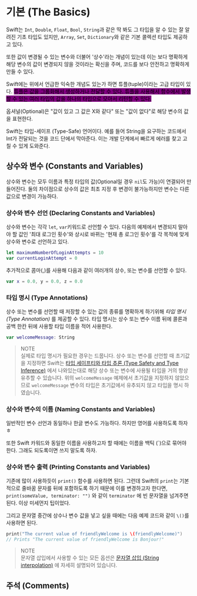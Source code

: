 # 기본 (The Basics)

Swift는 `Int`, `Double`, `Float`, `Bool`, `String`과 같은 딱 봐도 그 타입을 알 수 있는 잘 알려진 기초 타입도 있지만, `Array`, `Set`, `Dictionary`와 같은 기본 콜렉션 타입도 제공하고 있다.&#x20;

또한 값이 변경될 수 있는 변수와 더불어 '상수'라는 개념이 있는데 이는 보다 명확하게 해당 변수의 값이 변경되지 않을 것이라는 확신을 주며, 코드를 보다 안전하고 명확하게 만들 수 있다.&#x20;

Swift에는 위에서 언급한 익숙한 개념도 있는가 하면 튜플(tuple)이라는 고급 타입이 있다. <mark style="background-color:purple;">튜플은 값을 그룹화해서 생성하거나 전달할 수 있다. 튜플을 사용해서 함수에서 발생할 수 있는 여러 타입의 값을 하나의 타입으로 모아서 리턴할 수 있다.</mark>&#x20;

옵셔널(Optional)은 "값이 있고 그 값은 X와 같다" 또는 "값이 없다"로 해당 변수의 값을 표현한다.&#x20;

Swift는 타입-세이프 (Type-Safe) 언어이다. 예를 들어 String을 요구하는 코드에서 Int가 전달되는 것을 코드 단에서 막아준다. 이는 개발 단계에서 빠르게 에러를 찾고 고칠 수 있게 도와준다.&#x20;

## 상수와 변수 (Constants and Variables)

상수와 변수는 모두 이름과 특정 타입의 값(Optional일 경우 `nil`도 가능)이 연결되어 만들어진다. 둘의 차이점으로 상수의 값은 최초 지정 후 변경이 불가능하지만 변수는 다른 값으로 변경이 가능하다.&#x20;

### 상수와 변수 선언 (Declaring Constants and Variables)

상수와 변수는 각각 `let`, `var`키워드로  선언할 수 있다. 다음의 예제에서 변경되지 말아야 할 값인 '최대 로그인 횟수'와 상시로 바뀌는 '현재 총 로그인 횟수'를 각 목적에 맞게 상수와 변수로 선언하고 있다.&#x20;

```swift
let maximumNumberOfLoginAttempts = 10
var currentLoginAttempt = 0
```

추가적으로 콤마(,)를 사용해 다음과 같이 여러개의 상수, 또는 변수를 선언할 수 있다.&#x20;

```swift
var x = 0.0, y = 0.0, z = 0.0
```

### 타입 명시 (Type Annotations)

상수 또는 변수를 선언할 때 저장할 수 있는 값의 종류를 명확하게 하기위해 _타입 명시 (Type Annotation)_ 를 제공할 수 있다. 타입 명시는 상수 또는 변수 이름 뒤에 콜론과 공백 한칸 뒤에 사용할 타입 이름을 적어 사용한다.&#x20;

```swift
var welcomeMessage: String
```

> NOTE\
> 실제로 타입 명시가 필요한 경우는 드뭅니다. 상수 또는 변수를 선언할 때 초기값을 지정하면 Swift는 [타입 세이프티와 타입 추론 (Type Safety and Type Inference)](undefined.md#type-safety-and-type-inference) 에서 나와있는대로 해당 상수 또는 변수에 사용될 타입을 거의 항상 유추할 수 있습니다. 위의 `welcomeMessage` 예제에서 초기값을 지정하지 않았으므로 `welcomeMessage` 변수의 타입은 초기값에서 유추되지 않고 타입을 명시 하였습니다.

### 상수와 변수의 이름 (Naming Constants and Variables)

일반적인 변수 선언과 동일하나 한글 변수도 가능하다. 하지만 영어를 사용하도록 하자 ㅎ

또한 Swift 카워드와 동일한 이름을 사용하고자 할 때에는 이름을 백틱 (\`)으로 묶어야 한다. 그래도 되도록이면 쓰지 말도록 하자.&#x20;

### 상수와 변수 출력 (Printing Constants and Variables)

기존에 많이 사용하듯이 `print()` 함수를 사용하면 된다. 그런데 Swift의 `print`는 기본적으로 줄바꿈 문자를 뒤에 포함하도록 하기 때문에 이를 변경하고자 한다면, `print(someValue, terminator: "")` 와 같이 `terminator` 에 빈 문자열을 넘겨주면 된다. 이상 미세먼지 팁이었다.&#x20;

그리고 문자열 중간에 상수나 변수 값을 넣고 싶을 때에는 다음 예제 코드와 같이 `\()`를 사용하면 된다.&#x20;

```swift
print("The current value of friendlyWelcome is \(friendlyWelcome)")
// Prints "The current value of friendlyWelcome is Bonjour!"
```

> NOTE\
> 문자열 삽입에서 사용할 수 있는 모든 옵션은 [문자열 삽입 (String interpolation)](broken-reference) 에 자세히 설명되어 있습니다.

## 주석 (Comments)

